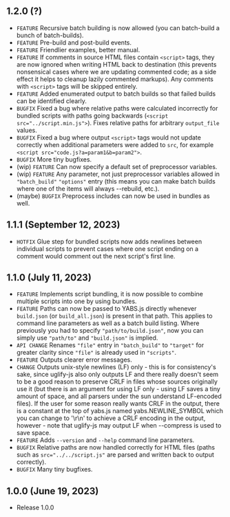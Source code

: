## 1.2.0 (?)
- `FEATURE` Recursive batch building is now allowed (you can batch-build a bunch of batch-builds).
- `FEATURE` Pre-build and post-build events.
- `FEATURE` Friendlier examples, better manual.
- `FEATURE` If comments in source HTML files contain `<script>` tags, they are now ignored when writing HTML back to destination (this prevents nonsensical cases where we are updating commented code; as a side effect it helps to cleanup lazily commented markups). Any comments with `<script>` tags will be skipped entirely.
- `FEATURE` Added enumerated output to batch builds so that failed builds can be identified clearly.
- `BUGFIX` Fixed a bug where relative paths were calculated incorrectly for bundled scripts with paths going backwards (`<script src="../script.min.js">`). Fixes relative paths for arbitrary `output_file` values.
- `BUGFIX` Fixed a bug where output `<script>` tags would not update correctly when additional parameters were added to `src`, for example `<script src="code.js?a=param1&b=param2">`.
- `BUGFIX` More tiny bugfixes.
- (wip) `FEATURE` Can now specify a default set of preprocessor variables.
- (wip) `FEATURE` Any parameter, not just preprocessor variables allowed in `"batch_build"` `"options"` entry (this means you can make batch builds where one of the items will always --rebuild, etc.).
- (maybe) `BUGFIX` Preprocess includes can now be used in bundles as well.

## 1.1.1 (September 12, 2023)
- `HOTFIX` Glue step for bundled scripts now adds newlines between individual scripts to prevent cases where one script ending on a comment would comment out the next script's first line.

## 1.1.0 (July 11, 2023)
- `FEATURE` Implements script bundling, it is now possible to combine multiple scripts into one by using bundles.
- `FEATURE` Paths can now be passed to YABS.js directly whenever `build.json` (or `build_all.json`) is present in that path. This applies to command line parameters as well as a batch build listing. Where previously you had to specify `"path/to/build.json"`, now you can simply use `"path/to"` and `"build.json"` is implied.
- `API CHANGE` Renames `"file"` entry in `"batch_build"` to `"target"` for greater clarity since `"file"` is already used in `"scripts"`.
- `FEATURE` Outputs clearer error messages.
- `CHANGE` Outputs unix-style newlines (LF) only - this is for consistency's sake, since uglify-js also only outputs LF and there really doesn't seem to be a good reason to preserve CRLF in files whose sources originally use it (but there is an argument for using LF only - using LF saves a tiny amount of space, and all parsers under the sun understand LF-encoded files). If the user for some reason really wants CRLF in the output, there is a constant at the top of yabs.js named yabs.NEWLINE_SYMBOL which you can change to '\r\n' to achieve a CRLF encoding in the output, however - note that uglify-js may output LF when --compress is used to save space.
- `FEATURE` Adds `--version` and `--help` command line parameters.
- `BUGFIX` Relative paths are now handled correctly for HTML files (paths such as `src="../../script.js"` are parsed and written back to output correctly).
- `BUGFIX` Many tiny bugfixes.

## 1.0.0 (June 19, 2023)
- Release 1.0.0
